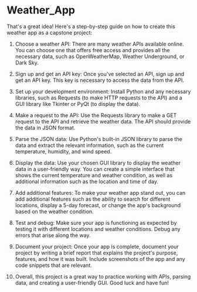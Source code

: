 # Weather_App

That's a great idea! Here's a step-by-step guide on how to create this weather app as a capstone project:

1. Choose a weather API: There are many weather APIs available online.
You can choose one that offers free access and provides all the necessary data, such as OpenWeatherMap, Weather Underground, or Dark Sky.

2. Sign up and get an API key: Once you've selected an API, sign up and get an API key.
This key is necessary to access the data from the API.

3. Set up your development environment: Install Python and any necessary libraries, such as Requests
(to make HTTP requests to the API) and a GUI library like Tkinter or PyQt (to display the data).

4. Make a request to the API: Use the Requests library to make a GET request to the API and retrieve the weather data.
The API should provide the data in JSON format.

5. Parse the JSON data: Use Python's built-in JSON library to parse the
data and extract the relevant information, such as the current temperature, humidity, and wind speed.

6. Display the data: Use your chosen GUI library to display the weather data
in a user-friendly way. You can create a simple interface that shows the current temperature and weather condition, as well as additional information such as the location and time of day.

7. Add additional features: To make your weather app stand out, you can add
additional features such as the ability to search for different locations, display a 5-day forecast, or change the app's background based on the weather condition.

8. Test and debug: Make sure your app is functioning as expected by testing
it with different locations and weather conditions. Debug any errors that arise along the way.

9. Document your project: Once your app is complete, document your project
by writing a brief report that explains the project's purpose, features, and how it was built. Include screenshots of the app and any code snippets that are relevant.

10. Overall, this project is a great way to practice working with APIs, parsing
data, and creating a user-friendly GUI. Good luck and have fun!
